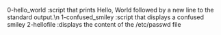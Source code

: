 0-hello_world :script that prints Hello, World followed by a new line to the standard output.\n 1-confused_smiley :script that displays a confused smiley 2-hellofile :displays the content of the /etc/passwd file

